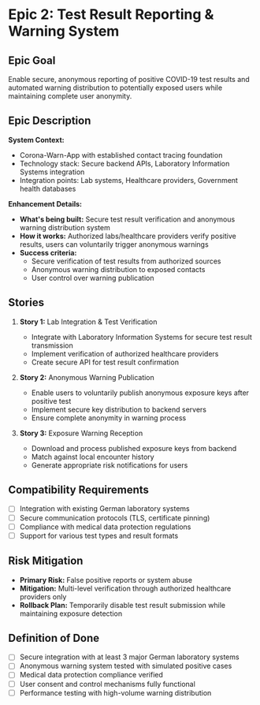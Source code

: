 # Epic 2: Test Result Reporting & Warning System

## Epic Goal

Enable secure, anonymous reporting of positive COVID-19 test results and automated warning distribution to potentially exposed users while maintaining complete user anonymity.

## Epic Description

**System Context:**
- Corona-Warn-App with established contact tracing foundation
- Technology stack: Secure backend APIs, Laboratory Information Systems integration
- Integration points: Lab systems, Healthcare providers, Government health databases

**Enhancement Details:**
- **What's being built:** Secure test result verification and anonymous warning distribution system
- **How it works:** Authorized labs/healthcare providers verify positive results, users can voluntarily trigger anonymous warnings
- **Success criteria:**
  - Secure verification of test results from authorized sources
  - Anonymous warning distribution to exposed contacts
  - User control over warning publication

## Stories

1. **Story 1:** Lab Integration & Test Verification
   - Integrate with Laboratory Information Systems for secure test result transmission
   - Implement verification of authorized healthcare providers
   - Create secure API for test result confirmation

2. **Story 2:** Anonymous Warning Publication
   - Enable users to voluntarily publish anonymous exposure keys after positive test
   - Implement secure key distribution to backend servers
   - Ensure complete anonymity in warning process

3. **Story 3:** Exposure Warning Reception
   - Download and process published exposure keys from backend
   - Match against local encounter history
   - Generate appropriate risk notifications for users

## Compatibility Requirements

- [ ] Integration with existing German laboratory systems
- [ ] Secure communication protocols (TLS, certificate pinning)
- [ ] Compliance with medical data protection regulations
- [ ] Support for various test types and result formats

## Risk Mitigation

- **Primary Risk:** False positive reports or system abuse
- **Mitigation:** Multi-level verification through authorized healthcare providers only
- **Rollback Plan:** Temporarily disable test result submission while maintaining exposure detection

## Definition of Done

- [ ] Secure integration with at least 3 major German laboratory systems
- [ ] Anonymous warning system tested with simulated positive cases
- [ ] Medical data protection compliance verified
- [ ] User consent and control mechanisms fully functional
- [ ] Performance testing with high-volume warning distribution